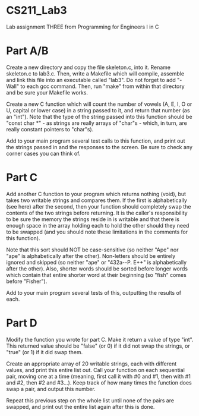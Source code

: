 CS211_Lab3
=====

Lab assignment THREE from Programming for Engineers I in C

Part A/B
===
Create a new directory and copy the file skeleton.c, into it. Rename skeleton.c to lab3.c. Then, write a Makefile which will compile, assemble and link this file into an executable called "lab3". Do not forget to add "-Wall" to each gcc command. Then, run "make" from within that directory and be sure your Makefile works.

Create a new C function which will count the number of vowels (A, E, I, O or U, capital or lower case) in a string passed to it, and return that number (as an "int"). Note that the type of the string passed into this function should be "const char *" - as strings are really arrays of "char"s - which, in turn, are really constant pointers to "char"s).

Add to your main program several test calls to this function, and print out the strings passed in and the responses to the screen. Be sure to check any corner cases you can think of.

Part C
====
Add another C function to your program which returns nothing (void), but takes two writable strings and compares them. If the first is alphabetically (see here) after the second, then your function should completely swap the contents of the two strings before returning. It is the caller's responsibility to be sure the memory the strings reside in is writable and that there is enough space in the array holding each to hold the other should they need to be swapped (and you should note these limitations in the comments for this function).

Note that this sort should NOT be case-sensitive (so neither "Ape" nor "ape" is alphabetically after the other). Non-letters should be entirely ignored and skipped (so neither "ape" or "432a--P. E++" is alphabetically after the other). Also, shorter words should be sorted before longer words which contain that entire shorter word at their beginning (so "fish" comes before "Fisher").

Add to your main program several tests of this, outputting the results of each.

Part D
=====
Modify the function you wrote for part C. Make it return a value of type "int". This returned value should be "false" (or 0) if it did not swap the strings, or "true" (or 1) if it did swap them.

Create an appropriate array of 20 writable strings, each with different values, and print this entire list out. Call your function on each sequential pair, moving one at a time (meaning, first call it with #0 and #1, then with #1 and #2, then #2 and #3...). Keep track of how many times the function does swap a pair, and output this number.

Repeat this previous step on the whole list until none of the pairs are swapped, and print out the entire list again after this is done.
